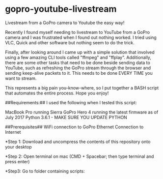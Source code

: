 # gopro-youtube-livestream
Livestream from a GoPro camera to Youtube the easy way!

Recently I found myself needing to livestream to YouTube from a GoPro camera and I was frustrated when I found out nothing worked. I tried using VLC, Quick and other software but nothing seem to do the trick.

Finally, after looking around I came up with a simple solution that involved using a few amazing CLI tools called "ffmpeg" and "ffplay". Additionally, there are some other tasks that need to be done beside sending data to YouTube, such as refreshing the GoPro stream through the browser and sending keep-alive packets to it. This needs to be done EVERY TIME you want to stream.

This represents a big pain you-know-where, so I put together a BASH script that automates the entire process. Hope you enjoy!

##Requirements:##
I used the following when I tested this script:

MacBook Pro running Sierra
GoPro Hero 4 running the latest firmware as of July 2017
Python 3.6.1 - MAKE SURE YOU UPDATE PYTHON

##Prerequisites##
WiFi connection to GoPro
Ethernet Connection to Internet

*Step 1:
Download and uncompress the contents of this repository onto your desktop

*Step 2:
Open terminal on mac (CMD + Spacebar; then type terminal and press enter)

*Step3:
Go to folder containing scripts:
